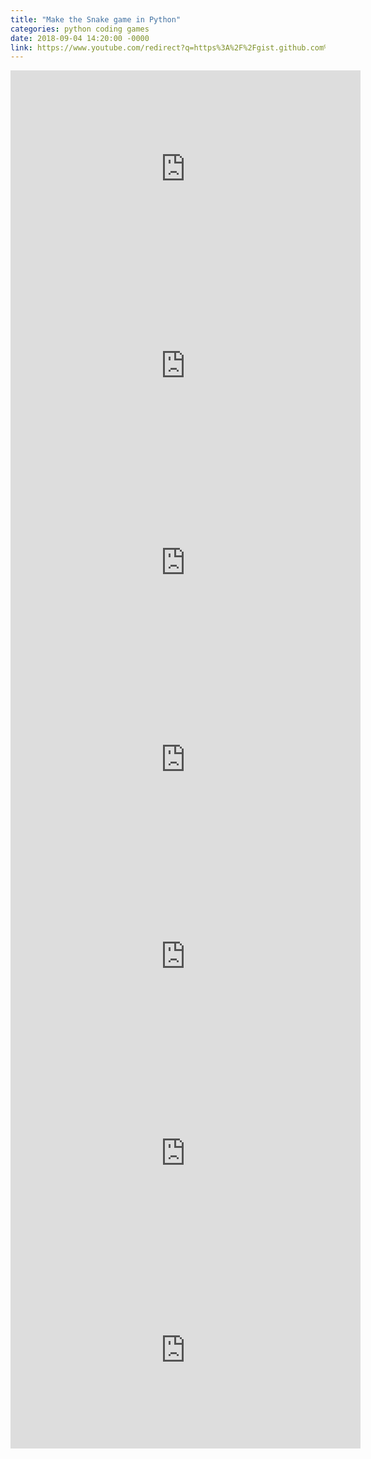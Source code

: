 ```yaml
---
title: "Make the Snake game in Python"
categories: python coding games
date: 2018-09-04 14:20:00 -0000
link: https://www.youtube.com/redirect?q=https%3A%2F%2Fgist.github.com%2Fwynand1004%2Fec105fd2f457b10d971c09586ec44900&redir_token=6hOU_VYrNO_lDS6TcVRqm1rbLUZ8MTUzNjE3MTU1OUAxNTM2MDg1MTU5&event=video_description&v=BP7KMlbvtOo
---
```

<div><iframe width="560" height="315" src="https://www.youtube.com/embed/BP7KMlbvtOo?rel=0" frameborder="0" allow="autoplay; encrypted-media" allowfullscreen></iframe></div>

<div><iframe width="560" height="315" src="https://www.youtube.com/embed/rrOqlfMujqQ?rel=0" frameborder="0" allow="autoplay; encrypted-media" allowfullscreen></iframe></div>

<div><iframe width="560" height="315" src="https://www.youtube.com/embed/J5yJilI-Af4?rel=0" frameborder="0" allow="autoplay; encrypted-media" allowfullscreen></iframe></div>

<div><iframe width="560" height="315" src="https://www.youtube.com/embed/DxVPN1PIuLM?rel=0" frameborder="0" allow="autoplay; encrypted-media" allowfullscreen></iframe></div>

<div><iframe width="560" height="315" src="https://www.youtube.com/embed/VH-011awPyQ?rel=0" frameborder="0" allow="autoplay; encrypted-media" allowfullscreen></iframe></div>

<div><iframe width="560" height="315" src="https://www.youtube.com/embed/duElRYWqLgY?rel=0" frameborder="0" allow="autoplay; encrypted-media" allowfullscreen></iframe></div>

<div><iframe width="560" height="315" src="https://www.youtube.com/embed/Vi0AhyUCCkE?rel=0" frameborder="0" allow="autoplay; encrypted-media" allowfullscreen></iframe></div>
